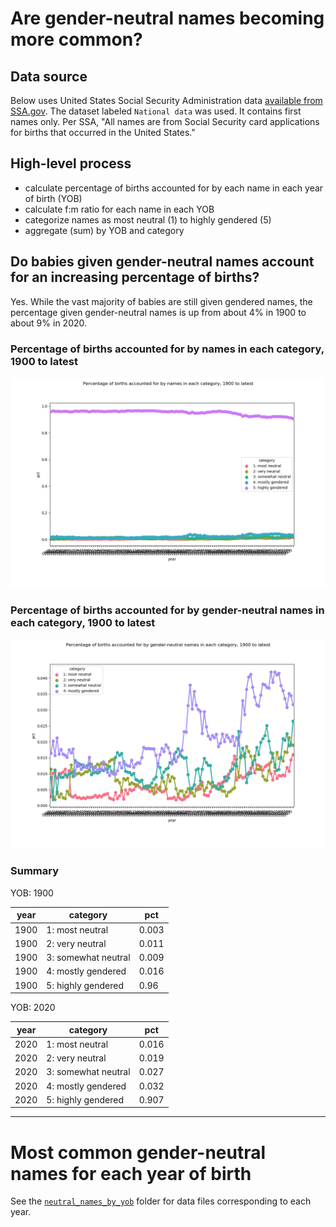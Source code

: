 # Are gender-neutral names becoming more common?

## Data source

Below uses United States Social Security Administration data [available from SSA.gov](https://www.ssa.gov/oact/babynames/limits.html). The dataset labeled `National data` was used. It contains first names only. Per SSA, "All names are from Social Security card applications for births that occurred in the United States."

## High-level process

- calculate percentage of births accounted for by each name in each year of birth (YOB)
- calculate f:m ratio for each name in each YOB
- categorize names as most neutral (1) to highly gendered (5)
- aggregate (sum) by YOB and category

## Do babies given gender-neutral names account for an increasing percentage of births?

Yes. While the vast majority of babies are still given gendered names, the percentage given gender-neutral names is up from about 4% in 1900 to about 9% in 2020.

### Percentage of births accounted for by names in each category, 1900 to latest

![Percentage of births accounted for by names in each category, 1900 to latest](img/categories.png)

### Percentage of births accounted for by gender-neutral names in each category, 1900 to latest

![Percentage of births accounted for by gender-neutral names in each category, 1900 to latest](img/categories_neutral.png)

### Summary

YOB: 1900

| year | category | pct |
| ----- | ----- | ----- |
| 1900 | 1: most neutral | 0.003 |
| 1900 | 2: very neutral | 0.011 |
| 1900 | 3: somewhat neutral | 0.009 |
| 1900 | 4: mostly gendered | 0.016 |
| 1900 | 5: highly gendered | 0.96 |

YOB: 2020

| year | category | pct |
| ----- | ----- | ----- |
| 2020 | 1: most neutral | 0.016 |
| 2020 | 2: very neutral | 0.019 |
| 2020 | 3: somewhat neutral | 0.027 |
| 2020 | 4: mostly gendered | 0.032 |
| 2020 | 5: highly gendered | 0.907 |

---

# Most common gender-neutral names for each year of birth

See the [`neutral_names_by_yob`](neutral_names_by_yob) folder for data files corresponding to each year.


